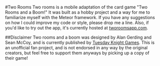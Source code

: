 #Two Rooms
Two rooms is a mobile adaptation of the card game "Two Rooms and a Boom!" It was built as a hobby project and a way for me to familiarize myself with the Meteor framework. If you have any suggestions on how I could improve my code or style, please drop me a line. Also, if you'd like to try out the app, it's currently hosted at [tworoomsapp.com](http://tworoomsapp.com).

##Disclaimer
Two rooms and a boom was designed by Alan Gerding and Sean McCoy, and is currently published by [Tuesday Knight Games](http://tuesdayknightgames.com/tworoomsandaboom/). This is an unofficial fan project, and is not endorsed in any way by the original creators, but feel free to support them anyways by picking up a copy of their game!